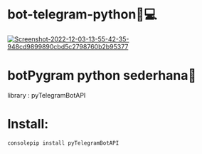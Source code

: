 # bot-telegram-python🐍💻
<a href='https://postimg.cc/ct8MFNXp' target='_blank'><img src='https://i.postimg.cc/Wz5WbNr1/Screenshot-2022-12-03-13-55-42-35-948cd9899890cbd5c2798760b2b95377.jpg' border='0' alt='Screenshot-2022-12-03-13-55-42-35-948cd9899890cbd5c2798760b2b95377'/></a>

# botPygram python sederhana🐍
library : pyTelegramBotAPI

# Install:
```consolepip install pyTelegramBotAPI```
